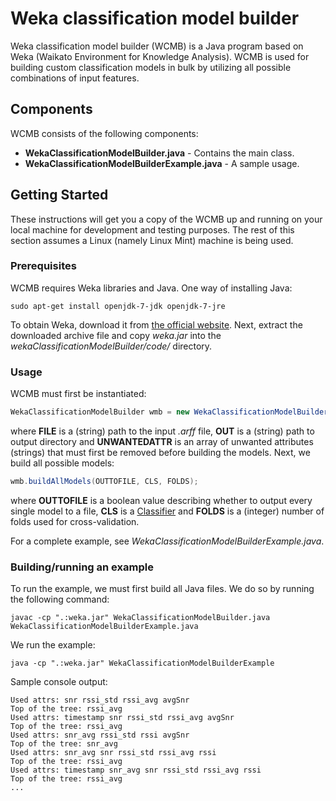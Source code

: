 # Weka classification model builder

Weka classification model builder (WCMB) is a Java program based on Weka (Waikato Environment for Knowledge Analysis). WCMB is used for building custom classification models in bulk by utilizing all possible combinations of input features.

## Components

WCMB consists of the following components:

* **WekaClassificationModelBuilder.java** - Contains the main class.
* **WekaClassificationModelBuilderExample.java** - A sample usage.

## Getting Started

These instructions will get you a copy of the WCMB up and running on your local machine for development and testing purposes. The rest of this section assumes a Linux (namely Linux Mint) machine is being used.

### Prerequisites

WCMB requires Weka libraries and Java. One way of installing Java:

```shell
sudo apt-get install openjdk-7-jdk openjdk-7-jre
```

To obtain Weka, download it from [the official website](http://www.cs.waikato.ac.nz/ml/weka/downloading.html). Next, extract the downloaded archive file and copy *weka.jar* into the *wekaClassificationModelBuilder/code/* directory.

### Usage

WCMB must first be instantiated:

```java
WekaClassificationModelBuilder wmb = new WekaClassificationModelBuilder(FILE, OUT, UNWANTEDATTR);
```

where **FILE** is a (string) path to the input *.arff* file, **OUT** is a (string) path to output directory and **UNWANTEDATTR** is an array of unwanted attributes (strings) that must first be removed before building the models. Next, we build all possible models:


```java
wmb.buildAllModels(OUTTOFILE, CLS, FOLDS);
```

where **OUTTOFILE** is a boolean value describing whether to output every single model to a file, **CLS** is a [Classifier](http://weka.sourceforge.net/doc.dev/weka/classifiers/Classifier.html) and **FOLDS** is a (integer) number of folds used for cross-validation.

For a complete example, see *WekaClassificationModelBuilderExample.java*.

### Building/running an example

To run the example, we must first build all Java files. We do so by running the following command:

```shell
javac -cp ".:weka.jar" WekaClassificationModelBuilder.java WekaClassificationModelBuilderExample.java
```

We run the example:

```shell
java -cp ".:weka.jar" WekaClassificationModelBuilderExample
```

Sample console output:
```
Used attrs: snr rssi_std rssi_avg avgSnr 
Top of the tree: rssi_avg
Used attrs: timestamp snr rssi_std rssi_avg avgSnr 
Top of the tree: rssi_avg
Used attrs: snr_avg rssi_std rssi avgSnr 
Top of the tree: snr_avg
Used attrs: snr_avg snr rssi_std rssi_avg rssi 
Top of the tree: rssi_avg
Used attrs: timestamp snr_avg snr rssi_std rssi_avg rssi 
Top of the tree: rssi_avg
...
```